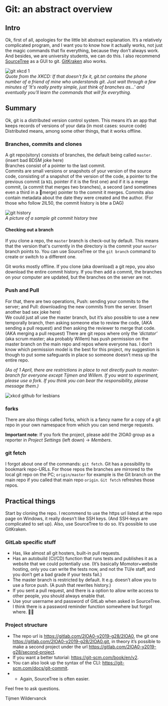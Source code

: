 # Git: an abstract overview

## Intro

Ok, first of all, apologies for the little bit abstract explanation. It’s a relatively complicated program, and I want you to know how it actually works, not just the magic commands that fix everything, because they don’t always work. And besides, we are university students, we can do this.
I also recommend [SourceTree](https://www.sourcetreeapp.com/) as a GUI to git. [GitKraken](https://www.gitkraken.com/) also works.

![git xkcd 1](https://imgs.xkcd.com/comics/git.png)  
_Quote from the XKCD: If that doesn't fix it, git.txt contains the phone number of a friend of mine who understands git. Just wait through a few minutes of 'It's really pretty simple, just think of branches as...' and eventually you'll learn the commands that will fix everything._

## Summary

Ok, git is a distributed version control system. This means it’s an app that keeps records of versions of your data (in most cases: source code) Distributed means, among some other things, that it works offline.  

### Branches, commits and clones

A git repo(sitory) consists of branches, the default being called ```master```. (insert bad BDSM joke here)  
Branches consist of a pointer to the last commit.  
Commits are small versions or snapshots of your version of the source code, consisting of a snapshot of the version of the code, a pointer to the previous commit (a ```NIL``` pointer if it is the first one) and if it is a merge commit, (a commit that merges two branches), a second (and sometimes even a third in a 🐙merge) pointer to the commit it merges. Commits also contain metadata about the date they were created and the author. (For those who follow 2IL50, the commit history is btw a DAG)

![git history](http://i.stack.imgur.com/DOXN0.png)  
_A picture of a sample git commit history tree_

#### Checking out a branch

If you clone a repo, the `master` branch is check-out by default. This means that the version that's currently in the directory is the commit your `master` branch points to. You can use SourceTree or the `git branch` command to create or switch to a different one.

Git works mostly offline. If you clone (aka download) a git repo, you also download the entire commit history. If you then add a commit, the branches on your computer are updated, but the branches on the server are not.  

### Push and Pull

For that, there are two operations, Push: sending your commits to the server; and Pull: downloading the new commits from the server. (Insert another bad sex joke here)  
We could just all use the master branch, but it’s also possible to use a new temporally branch, then asking someone else to review the code, (AKA sending a pull request) and then asking the reviewer to merge that code. (AKA merging a pull request) There are git repos where only the _‘dictator’_ (aka scrum master; aka probably Willem) has push permission on the master branch on the main repo and repos where everyone has. I don’t know which permission model is the best for this project, my suggestion is though to put some safeguards in place so someone doesn’t mess up the entire repo.  

_(As of 1 April, there are restrictions in place to not directly push to master-branch for everyone except Tijmen and Willem. If you want to experiment, please use a fork. If you think you can bear the responsibility, please message them.)_

![xkcd github for lesbians](https://imgs.xkcd.com/comics/branding.png)

### forks

There are also things called forks, which is a fancy name for a copy of a git repo in your own namespace from which you can send merge requests.

**Important note**: If you fork the project, please add the 2IOA0 group as a reporter in _Project Settings_ (left down) → _Members_.

### git fetch

I forgot about one of the commands: ```git fetch```. Git has a possibility to bookmark repo-URLs. For those repos the branches are mirrored to the local git repo on the PC; ```origin/master``` for example is the Git branch on the main repo if you called that main repo ```origin```. ```Git fetch``` refreshes those repos.

## Practical things

Start by cloning the repo. I recommend to use the https url listed at the repo page on Windows, it really doesn’t like SSH keys. (And SSH-keys are complicated to set up). Also, use SourceTree to do so.
It’s possible to use GitKraken.

### GitLab specific stuff

* Has, like almost all git hosters, built-in pull requests.  
* Has an autobuild (CI/CD) function that runs tests and publishes it as a website that we could potentially use. (It’s basically Momotor+website hosting, only you can write the tests now, and not the TU/e staff, and you don’t get a bad grade if your tests fail.)  
* The master branch is restricted by default. It e.g. doesn’t allow you to use a force push. (A push that rewrites history.)  
* If you sent a pull request, and there is a option to allow write access to other people, you should always enable that.
* Use your username and password of GitLab when asked in SourceTree. I think there is a password reminder function somewhere but forgot where. 🤷‍♂️

### Project structure

* The repo url is <https://gitlab.com/2IOA0-y2019-g28/2IOA0>, the git one <https://gitlab.com/2IOA0-y2019-g28/2IOA0.git>, in theory it’s possible to make a second project under the url <https://gitlab.com/2IOA0-y2019-g28/second-project>.  
* If you want a better tutorial: <https://git-scm.com/book/en/v2>.  
* You can also look up the syntax of the CLI: <https://git-scm.com/docs/git-commit>.  
* * Again, SourceTree is often easier.

Feel free to ask questions.

Tijmen Wildervanck
